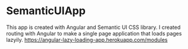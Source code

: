 # SemanticUIApp

This app is created with Angular and Semantic UI CSS library. I created routing with Angular to make a single page application that loads pages lazyily.
https://angular-lazy-loading-app.herokuapp.com/modules
